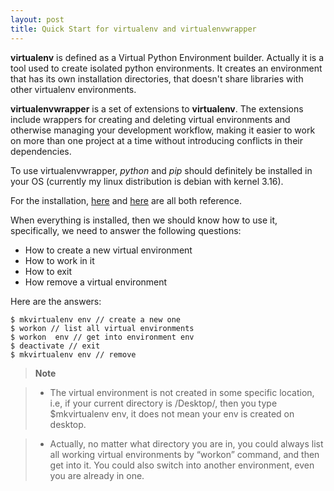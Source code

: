 ```yaml
---
layout: post
title: Quick Start for virtualenv and virtualenvwrapper
---
```


**virtualenv** is defined as a Virtual Python Environment builder. Actually it is a tool used to create isolated python environments. It creates an environment that has its own installation directories, that doesn't share libraries with other virtualenv environments.

**virtualenvwrapper** is a set of extensions to **virtualenv**. The extensions include wrappers for creating and deleting virtual environments and otherwise managing your development workflow, making it easier to work on more than one project at a time without introducing conflicts in their dependencies.

To use virtualenvwrapper, *python* and *pip* should definitely be installed in your OS (currently my linux distribution is debian with kernel 3.16).

For the installation, [here](https://virtualenvwrapper.readthedocs.org/en/latest/index.html) and [here](https://pypi.python.org/pypi/virtualenv) are all both reference. 

When everything is installed, then we should know how to use it, specifically, we need to answer the following questions:

- How to create a new virtual environment
- How to work in it
- How to exit
- How remove a virtual environment

Here are the answers:

```
$ mkvirtualenv env // create a new one
$ workon // list all virtual environments 
$ workon  env // get into environment env
$ deactivate // exit 
$ mkvirtualenv env // remove
```

> **Note**

>- The virtual environment is not created in some specific location, i.e, if your current directory is /Desktop/, then you type $mkvirtualenv env, it does not mean your env is created on desktop.

>- Actually, no matter what directory you are in, you could always list all working virtual environments by “workon” command, and then get into it. You could also switch into another environment, even you are already in one. 












